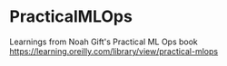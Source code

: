 # PracticalMLOps
Learnings from Noah Gift's Practical ML Ops book https://learning.oreilly.com/library/view/practical-mlops
